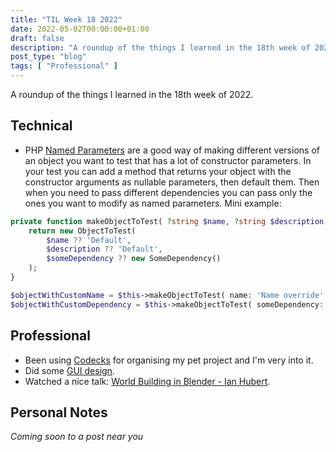 ```yaml
---
title: "TIL Week 18 2022"
date: 2022-05-02T00:00:00+01:00
draft: false
description: "A roundup of the things I learned in the 18th week of 2022."
post_type: "blog"
tags: [ "Professional" ]
---
```


A roundup of the things I learned in the 18th week of 2022.

## Technical

* PHP [Named Parameters](https://www.php.net/manual/en/functions.arguments.php#functions.named-arguments) are a good way of making different versions of an object you want to test that has a lot of constructor parameters. In your test you can add a method that returns your object with the constructor arguments as nullable parameters, then default them. Then when you need to pass different dependencies you can pass only the ones you want to modify as named parameters. Mini example:
```php
private function makeObjectToTest( ?string $name, ?string $description, ?SomeDependency $someDependency ): ObjectToTest {
    return new ObjectToTest(
        $name ?? 'Default',
        $description ?? 'Default',
        $someDependency ?? new SomeDependency()
    );
}

$objectWithCustomName = $this->makeObjectToTest( name: 'Name override' );
$objectWithCustomDependency = $this->makeObjectToTest( someDependency: new SomeDependencySpy() );
```

## Professional

* Been using [Codecks](https://codecks.io) for organising my pet project and I'm very into it.
* Did some [GUI design](/2022-05-03-game-development-gui).
* Watched a nice talk: [World Building in Blender - Ian Hubert](https://www.youtube.com/watch?v=whPWKecazgM&t=0s).

## Personal Notes

*Coming soon to a post near you*